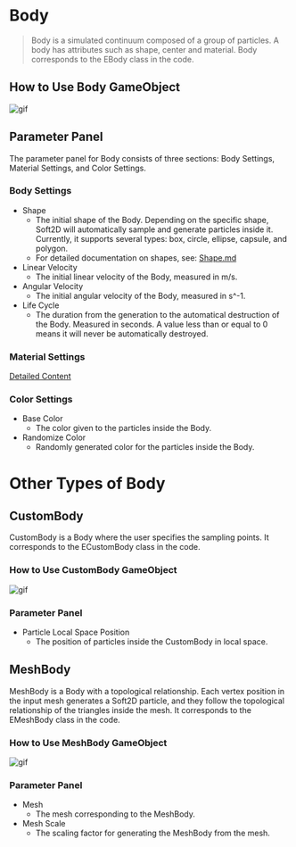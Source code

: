 # Body

> Body is a simulated continuum composed of a group of particles. A body has attributes such as shape, center and material. Body corresponds to the EBody class in the code.

## How to Use Body GameObject

![gif](../../GIFs/Body.gif)

## Parameter Panel

The parameter panel for Body consists of three sections: Body Settings, Material Settings, and Color Settings.

### Body Settings

- Shape
  - The initial shape of the Body. Depending on the specific shape, Soft2D will automatically sample and generate particles inside it. Currently, it supports several types: box, circle, ellipse, capsule, and polygon.
  - For detailed documentation on shapes, see: [Shape.md](../Concepts/Shape.md)
- Linear Velocity
  - The initial linear velocity of the Body, measured in m/s.
- Angular Velocity
  - The initial angular velocity of the Body, measured in s^-1.
- Life Cycle
  - The duration from the generation to the automatical destruction of the Body. Measured in seconds. A value less than or equal to 0 means it will never be automatically destroyed.

### Material Settings

[Detailed Content](../Concepts/Material.md)

### Color Settings

- Base Color
  - The color given to the particles inside the Body.
- Randomize Color
  - Randomly generated color for the particles inside the Body.

# Other Types of Body

## CustomBody

CustomBody is a Body where the user specifies the sampling points. It corresponds to the ECustomBody class in the code.

### How to Use CustomBody GameObject

![gif](../../GIFs/CustomBody.gif)

### Parameter Panel

- Particle Local Space Position
  - The position of particles inside the CustomBody in local space.

## MeshBody

MeshBody is a Body with a topological relationship. Each vertex position in the input mesh generates a Soft2D particle, and they follow the topological relationship of the triangles inside the mesh. It corresponds to the EMeshBody class in the code.

### How to Use MeshBody GameObject

![gif](../../GIFs/MeshBody.gif)

### Parameter Panel

- Mesh
  - The mesh corresponding to the MeshBody.
- Mesh Scale
  - The scaling factor for generating the MeshBody from the mesh.